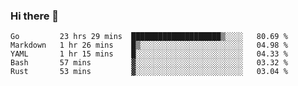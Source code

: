### Hi there 👋

<!--
**3Xpl0it3r/3Xpl0it3r** is a ✨ _special_ ✨ repository because its `README.md` (this file) appears on your GitHub profile.

Here are some ideas to get you started:

- 🔭 I’m currently working on ...
- 🌱 I’m currently learning ...
- 👯 I’m looking to collaborate on ...
- 🤔 I’m looking for help with ...
- 💬 Ask me about ...
- 📫 How to reach me: ...
- 😄 Pronouns: ...
- ⚡ Fun fact: ...
-->


<!--START_SECTION:waka-->
```text
Go         23 hrs 29 mins  ████████████████████▒░░░░   80.69 % 
Markdown   1 hr 26 mins    █▒░░░░░░░░░░░░░░░░░░░░░░░   04.98 % 
YAML       1 hr 15 mins    █░░░░░░░░░░░░░░░░░░░░░░░░   04.33 % 
Bash       57 mins         ▓░░░░░░░░░░░░░░░░░░░░░░░░   03.32 % 
Rust       53 mins         ▓░░░░░░░░░░░░░░░░░░░░░░░░   03.04 % 
```
<!--END_SECTION:waka-->

